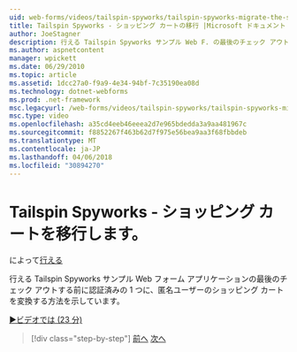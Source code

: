 ```yaml
---
uid: web-forms/videos/tailspin-spyworks/tailspin-spyworks-migrate-the-shopping-cart
title: Tailspin Spyworks - ショッピング カートの移行 |Microsoft ドキュメント
author: JoeStagner
description: 行える Tailspin Spyworks サンプル Web F. の最後のチェック アウトする前に認証済みの 1 つに、匿名ユーザーのショッピング カートを変換する方法を示しています.
ms.author: aspnetcontent
manager: wpickett
ms.date: 06/29/2010
ms.topic: article
ms.assetid: 1dcc27a0-f9a9-4e34-94bf-7c35190ea08d
ms.technology: dotnet-webforms
ms.prod: .net-framework
msc.legacyurl: /web-forms/videos/tailspin-spyworks/tailspin-spyworks-migrate-the-shopping-cart
msc.type: video
ms.openlocfilehash: a35cd4eeb46eeea2d7e965bdedda3a9aa481967c
ms.sourcegitcommit: f8852267f463b62d7f975e56bea9aa3f68fbbdeb
ms.translationtype: MT
ms.contentlocale: ja-JP
ms.lasthandoff: 04/06/2018
ms.locfileid: "30894270"
---
```

<a name="tailspin-spyworks---migrate-the-shopping-cart"></a>Tailspin Spyworks - ショッピング カートを移行します。
====================
によって[行える](https://github.com/JoeStagner)

行える Tailspin Spyworks サンプル Web フォーム アプリケーションの最後のチェック アウトする前に認証済みの 1 つに、匿名ユーザーのショッピング カートを変換する方法を示しています。

[&#9654;ビデオでは (23 分)](https://channel9.msdn.com/Blogs/ASP-NET-Site-Videos/tailspin-spyworks-migrate-the-shopping-cart)

> [!div class="step-by-step"]
> [前へ](tailspin-spyworks-update-the-shopping-cart.md)
> [次へ](tailspin-spyworks-final-check-out.md)
